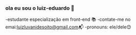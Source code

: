 ### ola eu sou o luiz-eduardo 👋

-estudante especialização em front-end 📚
-contate-me no emai:luizluvanidesoito@gmail.com📬
-pronouns: ele/dele😊
